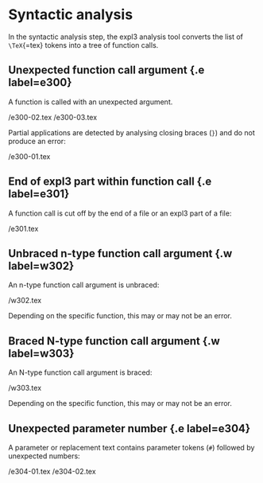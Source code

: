 # Syntactic analysis
In the syntactic analysis step, the expl3 analysis tool converts the list of `\TeX`{=tex} tokens into a tree of function calls.

## Unexpected function call argument {.e label=e300}
A function is called with an unexpected argument.

 /e300-02.tex
 /e300-03.tex

Partial applications are detected by analysing closing braces (`}`) and do not produce an error:

 /e300-01.tex

## End of expl3 part within function call {.e label=e301}
A function call is cut off by the end of a file or an expl3 part of a file:

 /e301.tex

## Unbraced n-type function call argument {.w label=w302}
An n-type function call argument is unbraced:

 /w302.tex

Depending on the specific function, this may or may not be an error.

## Braced N-type function call argument {.w label=w303}
An N-type function call argument is braced:

 /w303.tex

Depending on the specific function, this may or may not be an error.

## Unexpected parameter number {.e label=e304}
A parameter or replacement text contains parameter tokens (`#`) followed by unexpected numbers:

 /e304-01.tex
 /e304-02.tex
